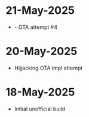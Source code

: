 # 21-May-2025
- \- OTA attempt #4

# 20-May-2025
- Hijjacking OTA impl attempt

# 18-May-2025
- Initial unofficial build

